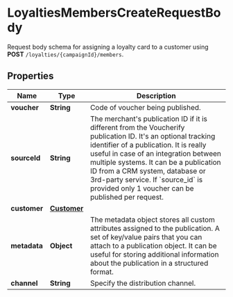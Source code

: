 

# LoyaltiesMembersCreateRequestBody

Request body schema for assigning a loyalty card to a customer using **POST** `/loyalties/{campaignId}/members`.

## Properties

| Name | Type | Description |
|------------ | ------------- | ------------- |
|**voucher** | **String** | Code of voucher being published. |
|**sourceId** | **String** | The merchant&#39;s publication ID if it is different from the Voucherify publication ID. It&#39;s an optional tracking identifier of a publication. It is really useful in case of an integration between multiple systems. It can be a publication ID from a CRM system, database or 3rd-party service. If &#x60;source_id&#x60; is provided only 1 voucher can be published per request. |
|**customer** | [**Customer**](Customer.md) |  |
|**metadata** | **Object** | The metadata object stores all custom attributes assigned to the publication. A set of key/value pairs that you can attach to a publication object. It can be useful for storing additional information about the publication in a structured format. |
|**channel** | **String** | Specify the distribution channel. |



